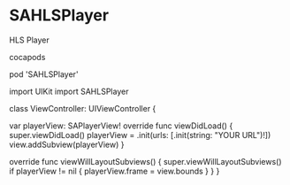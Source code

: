 # SAHLSPlayer
HLS Player 

<p>
cocapods

pod 'SAHLSPlayer'


import UIKit
import SAHLSPlayer

class ViewController: UIViewController {

var playerView: SAPlayerView!
    override func viewDidLoad() {
       super.viewDidLoad() 
      playerView = .init(urls: [.init(string: "YOUR URL")!])
      view.addSubview(playerView) 
  } 
  
  override func viewWillLayoutSubviews() {
     super.viewWillLayoutSubviews()
     if playerView != nil {
       playerView.frame = view.bounds
  }
  }
}
    </p>
